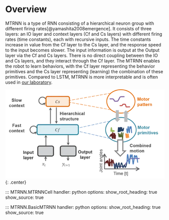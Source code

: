 # Overview

MTRNN is a type of RNN consisting of a hierarchical neuron group with different firing rates[@yamashita2008emergence].
It consists of three layers: an IO layer and context layers (Cf and Cs layers) with different firing rates (time constants), each with recursive inputs.
The time constants increase in value from the Cf layer to the Cs layer, and the response speed to the input becomes slower.
The input information is output at the Output layer via the Cf and Cs layers.
There is no direct coupling between the IO and Cs layers, and they interact through the Cf layer.
The MTRNN enables the robot to learn behaviors, with the Cf layer representing the behavior primitives and the Cs layer representing (learning) the combination of these primitives.
Compared to LSTM, MTRNN is more interpretable and is often used in [our laboratory](https://ogata-lab.jp/).


![MTRNN](img/mtrnn/mtrnn.webp){: .center}


::: MTRNN.MTRNNCell
    handler: python
    options:
      show_root_heading: true
      show_source: true

::: MTRNN.BasicMTRNN
    handler: python
    options:
      show_root_heading: true
      show_source: true
